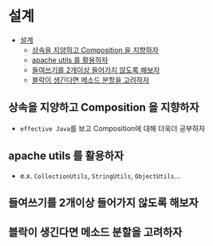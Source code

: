 # 설계 

<!-- TOC -->
* [설계](#설계-)
  * [상속을 지양하고 Composition 을 지향하자](#상속을-지양하고-composition-을-지향하자)
  * [apache utils 를 활용하자](#apache-utils-를-활용하자-)
  * [들여쓰기를 2개이상 들어가지 않도록 해보자](#들여쓰기를-2개이상-들어가지-않도록-해보자-)
  * [블락이 생긴다면 메소드 분할을 고려하자](#블락이-생긴다면-메소드-분할을-고려하자)
<!-- TOC -->

## 상속을 지양하고 Composition 을 지향하자
- `effective Java`를 보고 Composition에 대해 더욱더 공부하자  

## apache utils 를 활용하자 
- e.x. `CollectionUtils`, `StringUtils`, `ObjectUtils`...

## 들여쓰기를 2개이상 들어가지 않도록 해보자 

## 블락이 생긴다면 메소드 분할을 고려하자